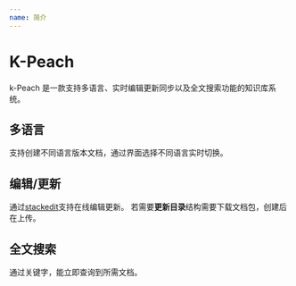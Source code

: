 ```yaml
---
name: 简介
---
```


# K-Peach

k-Peach 是一款支持多语言、实时编辑更新同步以及全文搜索功能的知识库系统。

## 多语言
支持创建不同语言版本文档，通过界面选择不同语言实时切换。

## 编辑/更新
通过[stackedit](https://github.com/benweet/stackedit)支持在线编辑更新。 若需要**更新目录**结构需要下载文档包，创建后在上传。

## 全文搜索
通过关键字，能立即查询到所需文档。
